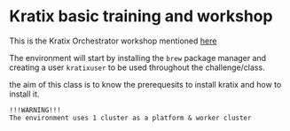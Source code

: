 # Kratix basic training and workshop

This is the Kratix Orchestrator workshop mentioned [here](https://docs.kratix.io/workshop/intro)

The environment will start by installing the `brew` package manager and creating a user `kratixuser` to be used throughout the challenge/class. 

the aim of this class is to know the prerequesits to install kratix and how to install it. 

    !!!WARNING!!!
    The environment uses 1 cluster as a platform & worker cluster
